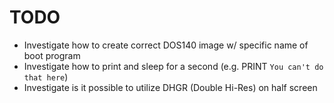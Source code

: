 # TODO

- Investigate how to create correct DOS140 image w/ specific name of boot program
- Investigate how to print and sleep for a second (e.g. PRINT `You can't do that here`)
- Investigate is it possible to utilize DHGR (Double Hi-Res) on half screen